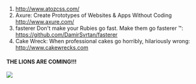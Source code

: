 1. http://www.atozcss.com/
2. Axure: Create Prototypes of Websites & Apps Without Coding http://www.axure.com/
3. fasterer Don't make your Rubies go fast. Make them go fasterer ™: https://github.com/DamirSvrtan/fasterer
4. Cake Wreck: When professional cakes go horribly, hilariously wrong: http://www.cakewrecks.com

#### THE LIONS ARE COMING!!!
![](http://media.giphy.com/media/C3bKXmyS3kePu/giphy.gif)

